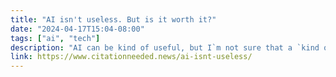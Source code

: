 ```yaml
---
title: "AI isn't useless. But is it worth it?"
date: "2024-04-17T15:04-08:00"
tags: ["ai", "tech"]
description: "AI can be kind of useful, but I`m not sure that a `kind of useful` tool justifies the harm."
link: https://www.citationneeded.news/ai-isnt-useless/
---
```

